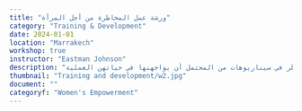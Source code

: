 ```yaml
---
title: "ورشة عمل المخاطرة من أجل المرأة"
category: "Training & Development"
date: 2024-01-01
location: "Marrakech"
workshop: true
instructor: "Eastman Johnson"
description: "وبشكل عام، تتحمل النساء مخاطر أقل من الرجال. وهذا يؤدي إلى فرص أقل للنساء ويساهم في عدم المساواة بين الجنسين بشكل عام. تتحدى ورشة العمل هذه المشاركين والمشاركات للتفكير في الأسباب التي قد تجعل النساء يتحملن مخاطر أقل، وتوفر الموارد التي تشجع النساء على تحمل المزيد منها. في المرحلة النهائية لورشة العمل، تكتسب المشاركات في ورشة العمل الممارسة والثقة في تحمل المخاطر في سيناريوهات من المحتمل أن يواجهنها في حياتهن العملية."
thumbnail: "Training and development/w2.jpg"
document: ""
categoryf: "Women's Empowerment"
---
```

